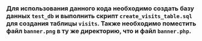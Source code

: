 ### Для использования данного кода необходимо создать базу данных `test_db` и выполнить скрипт `create_visits_table.sql` для создания таблицы `visits`. Также необходимо поместить файл `banner.png` в ту же директорию, что и файл `banner.php`.
